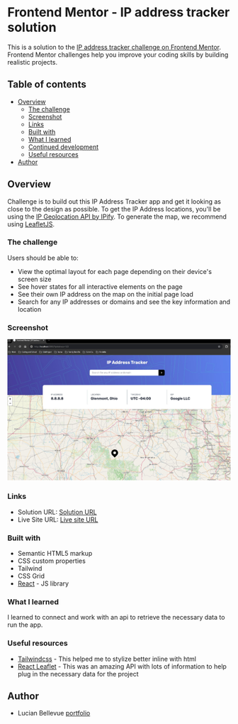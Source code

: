 # Frontend Mentor - IP address tracker solution

This is a solution to the [IP address tracker challenge on Frontend Mentor](https://www.frontendmentor.io/challenges/ip-address-tracker-I8-0yYAH0). Frontend Mentor challenges help you improve your coding skills by building realistic projects.

## Table of contents

- [Overview](#overview)
  - [The challenge](#the-challenge)
  - [Screenshot](#screenshot)
  - [Links](#links)
  - [Built with](#built-with)
  - [What I learned](#what-i-learned)
  - [Continued development](#continued-development)
  - [Useful resources](#useful-resources)
- [Author](#author)

## Overview

Challenge is to build out this IP Address Tracker app and get it looking as close to the design as possible. To get the IP Address locations, you'll be using the [IP Geolocation API by IPify](https://geo.ipify.org/). To generate the map, we recommend using [LeafletJS](https://leafletjs.com/).

### The challenge

Users should be able to:

- View the optimal layout for each page depending on their device's screen size
- See hover states for all interactive elements on the page
- See their own IP address on the map on the initial page load
- Search for any IP addresses or domains and see the key information and location

### Screenshot

![](./Screenshot%202024-05-26%20134043.jpg)

### Links

- Solution URL: [Solution URL ](https://github.com/LucianBellevue/ip-tracker-project)
- Live Site URL: [Live site URL](https://ip-tracker-project-beryl.vercel.app/)

### Built with

- Semantic HTML5 markup
- CSS custom properties
- Tailwind
- CSS Grid
- [React](https://reactjs.org/) - JS library

### What I learned

I learned to connect and work with an api to retrieve the necessary data to run the app.

### Useful resources

- [Tailwindcss](https://tailwindcss.com) - This helped me to stylize better inline with html
- [React Leaflet](https://react-leaflet.js.org/) - This was an amazing API with lots of information to help plug in the necessary data for the project

## Author

- Lucian Bellevue <a href="https://lucianbellevue.com" target="_blank">portfolio</a>
